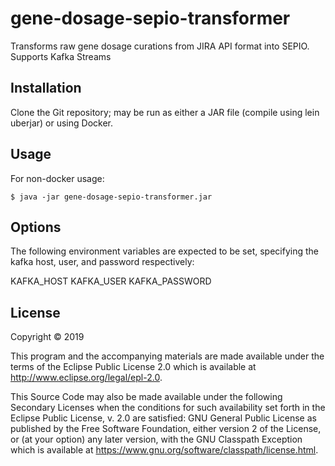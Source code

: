 # gene-dosage-sepio-transformer

Transforms raw gene dosage curations from JIRA API format into SEPIO. Supports Kafka Streams

## Installation

Clone the Git repository; may be run as either a JAR file (compile using lein uberjar) or using Docker.

## Usage

For non-docker usage:

    $ java -jar gene-dosage-sepio-transformer.jar

## Options

The following environment variables are expected to be set, specifying the kafka host, user, and password respectively:

KAFKA_HOST
KAFKA_USER
KAFKA_PASSWORD

## License

Copyright © 2019 

This program and the accompanying materials are made available under the
terms of the Eclipse Public License 2.0 which is available at
http://www.eclipse.org/legal/epl-2.0.

This Source Code may also be made available under the following Secondary
Licenses when the conditions for such availability set forth in the Eclipse
Public License, v. 2.0 are satisfied: GNU General Public License as published by
the Free Software Foundation, either version 2 of the License, or (at your
option) any later version, with the GNU Classpath Exception which is available
at https://www.gnu.org/software/classpath/license.html.
